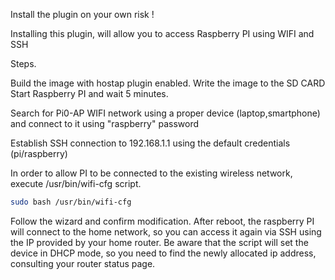 Install the plugin on your own  risk !

Installing this plugin, will allow you to access Raspberry PI using WIFI and SSH

Steps.

Build the image with hostap plugin enabled.
Write the image to the SD CARD
Start Raspberry PI and wait 5 minutes.

Search for Pi0-AP WIFI network using a proper device (laptop,smartphone) and connect to it using "raspberry" password

Establish SSH connection to 192.168.1.1 using the default credentials (pi/raspberry)

In order to allow PI to be connected to the existing wireless network, execute /usr/bin/wifi-cfg script.

~~~~bash
sudo bash /usr/bin/wifi-cfg
~~~~

Follow the wizard and confirm modification. After reboot, the raspberry PI will connect to the home network, so you can access it again via SSH using the IP provided by your home router.
Be aware that the script will set the device in DHCP mode, so you need to find the newly allocated ip address, consulting your router status page.
